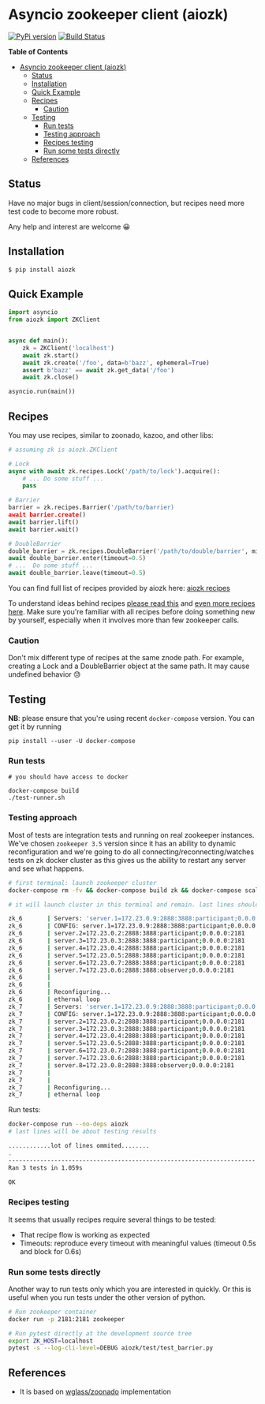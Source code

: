 # Asyncio zookeeper client (aiozk)

[![PyPi version](https://img.shields.io/pypi/v/aiozk.svg)](https://pypi.python.org/pypi/aiozk)
[![Build Status](https://travis-ci.org/micro-fan/aiozk.svg?branch=master)](https://travis-ci.org/micro-fan/aiozk)

<!-- markdown-toc start - Don't edit this section. Run M-x markdown-toc-refresh-toc -->
**Table of Contents**

- [Asyncio zookeeper client (aiozk)](#asyncio-zookeeper-client-aiozk)
    - [Status](#status)
    - [Installation](#installation)
    - [Quick Example](#quick-example)
    - [Recipes](#recipes)
        - [Caution](#caution)
    - [Testing](#testing)
        - [Run tests](#run-tests)
        - [Testing approach](#testing-approach)
        - [Recipes testing](#recipes-testing)
        - [Run some tests directly](#run-some-tests-directly)
    - [References](#references)

<!-- markdown-toc end -->


## Status

Have no major bugs in client/session/connection, but recipes need more test
code to become more robust.

Any help and interest are welcome 😀

## Installation

```bash
$ pip install aiozk
```


## Quick Example

```python
import asyncio
from aiozk import ZKClient


async def main():
    zk = ZKClient('localhost')
    await zk.start()
    await zk.create('/foo', data=b'bazz', ephemeral=True)
    assert b'bazz' == await zk.get_data('/foo')
    await zk.close()

asyncio.run(main())
```

## Recipes

You may use recipes, similar to zoonado, kazoo, and other libs:

```python
# assuming zk is aiozk.ZKClient

# Lock
async with await zk.recipes.Lock('/path/to/lock').acquire():
    # ... Do some stuff ...
    pass

# Barrier
barrier = zk.recipes.Barrier('/path/to/barrier)
await barrier.create()
await barrier.lift()
await barrier.wait()

# DoubleBarrier
double_barrier = zk.recipes.DoubleBarrier('/path/to/double/barrier', min_participants=4)
await double_barrier.enter(timeout=0.5)
# ...  Do some stuff ...
await double_barrier.leave(timeout=0.5)
```

You can find full list of recipes provided by aiozk here:
[aiozk recipes](https://github.com/micro-fan/aiozk/tree/master/aiozk/recipes)

To understand ideas behind recipes [please read
this](https://zookeeper.apache.org/doc/current/recipes.html) and [even more
recipes here](http://curator.apache.org/curator-recipes/index.html). Make sure
you're familiar with all recipes before doing something new by yourself,
especially when it involves more than few zookeeper calls.

### Caution
Don't mix different type of recipes at the same znode path. For example,
creating a Lock and a DoubleBarrier object at the same path. It may cause
undefined behavior 😓

## Testing

**NB**: please ensure that you're using recent `docker-compose` version. You can get it by running

```
pip install --user -U docker-compose
```


### Run tests

```
# you should have access to docker

docker-compose build
./test-runner.sh
```

### Testing approach

Most of tests are integration tests and running on real zookeeper instances.
We've chosen `zookeeper 3.5` version since it has an ability to dynamic reconfiguration and we're going to do all connecting/reconnecting/watches tests on zk docker cluster as this gives us the ability to restart any server and see what happens.

```sh
# first terminal: launch zookeeper cluster
docker-compose rm -fv && docker-compose build zk && docker-compose scale zk=7 && docker-compose up zk_seed zk

# it will launch cluster in this terminal and remain. last lines should be like this:

zk_6       | Servers: 'server.1=172.23.0.9:2888:3888:participant;0.0.0.0:2181\nserver.2=172.23.0.2:2888:3888:participant;0.0.0.0:2181\nserver.3=172.23.0.3:2888:3888:participant;0.0.0.0:2181\nserver.4=172.23.0.4:2888:3888:participant;0.0.0.0:2181\nserver.5=172.23.0.5:2888:3888:participant;0.0.0.0:2181\nserver.6=172.23.0.7:2888:3888:participant;0.0.0.0:2181'
zk_6       | CONFIG: server.1=172.23.0.9:2888:3888:participant;0.0.0.0:2181
zk_6       | server.2=172.23.0.2:2888:3888:participant;0.0.0.0:2181
zk_6       | server.3=172.23.0.3:2888:3888:participant;0.0.0.0:2181
zk_6       | server.4=172.23.0.4:2888:3888:participant;0.0.0.0:2181
zk_6       | server.5=172.23.0.5:2888:3888:participant;0.0.0.0:2181
zk_6       | server.6=172.23.0.7:2888:3888:participant;0.0.0.0:2181
zk_6       | server.7=172.23.0.6:2888:3888:observer;0.0.0.0:2181
zk_6       |
zk_6       |
zk_6       | Reconfiguring...
zk_6       | ethernal loop
zk_7       | Servers: 'server.1=172.23.0.9:2888:3888:participant;0.0.0.0:2181\nserver.2=172.23.0.2:2888:3888:participant;0.0.0.0:2181\nserver.3=172.23.0.3:2888:3888:participant;0.0.0.0:2181\nserver.4=172.23.0.4:2888:3888:participant;0.0.0.0:2181\nserver.5=172.23.0.5:2888:3888:participant;0.0.0.0:2181\nserver.6=172.23.0.7:2888:3888:participant;0.0.0.0:2181\nserver.7=172.23.0.6:2888:3888:participant;0.0.0.0:2181'
zk_7       | CONFIG: server.1=172.23.0.9:2888:3888:participant;0.0.0.0:2181
zk_7       | server.2=172.23.0.2:2888:3888:participant;0.0.0.0:2181
zk_7       | server.3=172.23.0.3:2888:3888:participant;0.0.0.0:2181
zk_7       | server.4=172.23.0.4:2888:3888:participant;0.0.0.0:2181
zk_7       | server.5=172.23.0.5:2888:3888:participant;0.0.0.0:2181
zk_7       | server.6=172.23.0.7:2888:3888:participant;0.0.0.0:2181
zk_7       | server.7=172.23.0.6:2888:3888:participant;0.0.0.0:2181
zk_7       | server.8=172.23.0.8:2888:3888:observer;0.0.0.0:2181
zk_7       |
zk_7       |
zk_7       | Reconfiguring...
zk_7       | ethernal loop
```

Run tests:

```sh
docker-compose run --no-deps aiozk
# last lines will be about testing results

............lot of lines ommited........
.
----------------------------------------------------------------------
Ran 3 tests in 1.059s

OK

```

### Recipes testing

It seems that usually recipes require several things to be tested:

* That recipe flow is working as expected
* Timeouts: reproduce every timeout with meaningful values (timeout 0.5s and block for 0.6s)


### Run some tests directly

Another way to run tests only which you are interested in quickly. Or this is
useful when you run tests under the other version of python.

```sh
# Run zookeeper container
docker run -p 2181:2181 zookeeper

# Run pytest directly at the development source tree
export ZK_HOST=localhost
pytest -s --log-cli-level=DEBUG aiozk/test/test_barrier.py
```

## References
* It is based on [wglass/zoonado](https://github.com/wglass/zoonado/tree/master/zoonado) implementation
